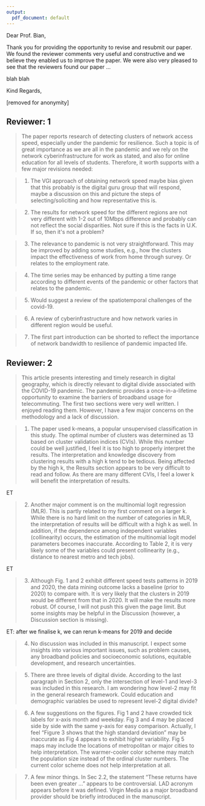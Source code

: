 ```yaml
---
output:
  pdf_document: default
---
```

Dear Prof. Bian,

Thank you for providing the opportunity to revise and resubmit our paper.
We found the reviewer comments very useful and constructive and we believe they enabled us to improve the paper.
We were also very pleased to see that the reviewers found our paper ...

blah blah

Kind Regards,

[removed for anonymity]

## Reviewer: 1

>The paper reports research of detecting clusters of network access speed, especially under the pandemic for resilience. Such a topic is of great importance as we are all in the pandemic and we rely on the network cyberinfrastructure for work as stated, and also for online education for all levels of students. Therefore, it worth supports with a few major revisions needed:

> 1. The VGI approach of obtaining network speed maybe bias given that this probably is the digital guru group that will respond, maybe a discussion on this and picture the steps of selecting/soliciting and how representative this is.

> 2. The results for network speed for the different regions are not very different with 1-2 out of 10Mbps difference and probably can not reflect the social disparities. Not sure if this is the facts in U.K. If so, then it's not a problem?

> 3. The relevance to pandemic is not very straightforward. This may be improved by adding some studies, e.g., how the clusters impact the effectiveness of work from home through survey. Or relates to the employment rate.

> 4. The time series may be enhanced by putting a time range according to different events of the pandemic or other factors that relates to the pandemic.

> 5. Would suggest a review of the spatiotemporal challenges of the covid-19.

> 6. A review of cyberinfrastructure and how network varies in different region would be useful.

> 7. The first part introduction can be shorted to reflect the importance of network bandwidth to resilience of pandemic impacted life.

## Reviewer: 2

>This article presents interesting and timely research in digital geography, which is directly relevant to digital divide associated with the COVID-19 pandemic. The pandemic provides a once-in-a-lifetime opportunity to examine the barriers of broadband usage for telecommuting. The first two sections were very well written. I enjoyed reading them. However, I have a few major concerns on the methodology and a lack of discussion.

> 1. The paper used k-means, a popular unsupervised classification in this study. The optimal number of clusters was determined as 13 based on cluster validation indices (CVIs). While this number could be well justified, I feel it is too high to properly interpret the results. The interpretation and knowledge discovery from clustering results with a high k tend to be tedious. Being affected by the high k, the Results section appears to be very difficult to read and follow. As there are many different CVIs, I feel a lower k will benefit the interpretation of results.

ET

> 2. Another major comment is on the multinomial logit regression (MLR). This is partly related to my first comment on a larger k. While there is no hard limit on the number of categories in MLR, the interpretation of results will be difficult with a high k as well. In addition, if the dependence among independent variables (collinearity) occurs, the estimation of the multinomial logit model parameters becomes inaccurate. According to Table 2, it is very likely some of the variables could present collinearity (e.g., distance to nearest metro and tech jobs).

ET

> 3. Although Fig. 1 and 2 exhibit different speed tests patterns in 2019 and 2020, the data mining outcome lacks a baseline (prior to 2020) to compare with. It is very likely that the clusters in 2019 would be different from that in 2020. It will make the results more robust. Of course, I will not push this given the page limit. But some insights may be helpful in the Discussion (however, a Discussion section is missing).

ET: after we finalise k, we can rerun k-means for 2019 and decide

> 4. No discussion was included in this manuscript. I expect some insights into various important issues, such as problem causes, any broadband policies and socioeconomic solutions, equitable development, and research uncertainties.

> 5.  There are three levels of digital divide. According to the last paragraph in Section 2, only the intersection of level-1 and level-3 was included in this research. I am wondering how level-2 may fit in the general research framework. Could education and demographic variables be used to represent level-2 digital divide?

> 6. A few suggestions on the figures. Fig 1 and 2 have crowded tick labels for x-axis month and weekday. Fig 3 and 4 may be placed side by side with the same y-axis for easy comparison. Actually, I feel “Figure 3 shows that the high standard deviation” may be inaccurate as Fig 4 appears to exhibit higher variability. Fig 5 maps may include the locations of metropolitan or major cities to help interpretation. The warmer-cooler color scheme may match the population size instead of the ordinal cluster numbers. The current color scheme does not help interpretation at all.

> 7. A few minor things. In Sec 2.2, the statement “These returns have been even greater …” appears to be controversial. LAD acronym appears before it was defined. Virgin Media as a major broadband provider should be briefly introduced in the manuscript.
